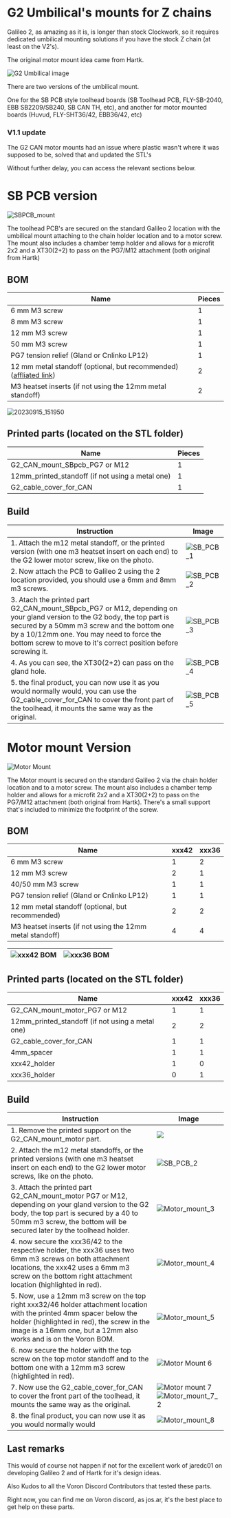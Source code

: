 # G2 Umbilical's mounts for Z chains

Galileo 2, as amazing as it is, is longer than stock Clockwork, so it requires dedicated umbilical mounting solutions if you have the stock Z chain (at least on the V2's).

The original motor mount idea came from Hartk.

![G2 Umbilical image](./Images/G2_umbilical_intro.png)

There are two versions of the umbilical mount.

One for the SB PCB style toolhead boards (SB Toolhead PCB, FLY-SB-2040, EBB SB2209/SB240, SB CAN TH, etc), and another for motor mounted boards (Huvud, FLY-SHT36/42, EBB36/42, etc)

### V1.1 update

The G2 CAN motor mounts had an issue where plastic wasn't where it was supposed to be, solved that and updated the STL's



Without further delay, you can access the relevant sections below.

# SB PCB version

![SBPCB_mount](./Images/SBPCB_mount.png)

The toolhead PCB's are secured on the standard Galileo 2 location with the umbilical mount attaching to the chain holder location and to a motor screw.
The mount also includes a chamber temp holder and allows for a microfit 2x2 and a XT30(2+2) to pass on the PG7/M12 attachment (both original from Hartk)

## BOM

| Name | Pieces |
| ------ | ------ |
| 6 mm M3 screw | 1|
|8 mm M3 screw| 1|
|12 mm M3 screw| 1 |
| 50 mm M3 screw                                               | 1      |
| PG7 tension relief (Gland or Cnlinko LP12)                   | 1      |
| 12 mm metal standoff (optional, but recommended) ([affliated link](https://s.click.aliexpress.com/e/_DmuMxL5)) | 2|
|M3 heatset inserts (if not using the 12mm metal standoff)| 2|

![20230915_151950](./Images/SB_PCB_bom.jpg)

## Printed parts (located on the STL folder)

| Name | Pieces |
| ------ | ------ |
| G2_CAN_mount_SBpcb_PG7 or M12 | 1|
| 12mm_printed_standoff (if not using a metal one) | 1|
| G2_cable_cover_for_CAN | 1 |



## Build

| Instruction | Image |
| ------ | ------ |
|1. Attach the m12 metal standoff, or the printed version (with one m3 heatset insert on each end) to the G2 lower motor screw, like on the photo.| ![SB_PCB_1](./Images/SB_PCB_1.jpg) |
|2. Now attach the PCB to Galileo 2 using the 2 location provided, you should use a 6mm and 8mm m3 screws.  | ![SB_PCB_2](./Images/SB_PCB_2.jpg) |
|3. Atach the printed part G2_CAN_mount_SBpcb_PG7 or M12, depending on your gland version to the G2 body, the top part is secured by a 50mm m3 screw and the bottom one by a 10/12mm one. You may need to force the bottom screw to move to it's correct position before screwing it.|![SB_PCB_3](./Images/SB_PCB_3.jpg)|
|4. As you can see, the XT30(2+2) can pass on the gland hole.|![SB_PCB_4](./Images/SB_PCB_4.jpg)|
|5. the final product, you can now use it as you would normally would, you can use the G2_cable_cover_for_CAN to cover the front part of the toolhead, it mounts the same way as the original.|![SB_PCB_5](./Images/SB_PCB_5.jpg)|



# Motor mount Version

![Motor Mount](./Images/Motor_mount.png)

The Motor mount is secured on the standard Galileo 2 via the chain holder location and to a motor screw.
The mount also includes a chamber temp holder and allows for a microfit 2x2 and a XT30(2+2) to pass on the PG7/M12 attachment (both original from Hartk).
There's a small support that's included to minimize the footprint of the screw.

## BOM

| Name                                                      | xxx42 | xxx36 |
| --------------------------------------------------------- | ----- | ----- |
| 6 mm M3 screw                                             | 1     | 2     |
| 12 mm M3 screw                                            | 2     | 1     |
| 40/50 mm M3 screw                                         | 1     | 1     |
| PG7 tension relief (Gland or Cnlinko LP12)                | 1     | 1     |
| 12 mm metal standoff (optional, but recommended)          | 2     | 2     |
| M3 heatset inserts (if not using the 12mm metal standoff) | 4     | 4     |

| ![xxx42 BOM](./Images/xxx42_bom.jpg) | <img src="./Images/xxx36_bom.jpg" alt="xxx36 BOM"  /> |
| ------------------------------------ | ----------------------------------------------------- |



## Printed parts (located on the STL folder)

| Name                                             | xxx42 | xxx36 |
| ------------------------------------------------ | ----- | ----- |
| G2_CAN_mount_motor_PG7 or M12                    | 1     | 1     |
| 12mm_printed_standoff (if not using a metal one) | 2     | 2     |
| G2_cable_cover_for_CAN                           | 1     | 1     |
| 4mm_spacer                                       | 1     | 1     |
| xxx42_holder                                     | 1     | 0     |
| xxx36_holder                                     | 0     | 1     |



## Build

| Instruction                                                  | Image                                                        |
| ------------------------------------------------------------ | ------------------------------------------------------------ |
| 1. Remove the printed support on the G2_CAN_mount_motor part. | <img src="./Images/Motor_mount_1.jpg"/>                      |
| 2. Attach the m12 metal standoffs, or the printed versions (with one m3 heatset insert on each end) to the G2 lower motor screws, like on the photo. | ![SB_PCB_2](./Images/Motor_mount_2.jpg)                      |
| 3. Attach the printed part G2_CAN_mount_motor PG7 or M12, depending on your gland version to the G2 body, the top part is secured by a 40 to 50mm m3 screw, the bottom will be secured later by the toolhead holder. | ![Motor_mount_3](./Images/Motor_mount_3.jpg)                 |
| 4. now secure the xxx36/42 to the respective holder, the xxx36 uses two 6mm m3 screws on both attachment locations, the xxx42 uses a 6mm m3 screw on the bottom right attachment location (highlighted in red). | ![Motor_mount_4](./Images/Motor_mount_4.jpg)                 |
| 5. Now, use a 12mm m3 screw on the top right xxx32/46 holder attachment location with the printed 4mm spacer below the holder (highlighted in red), the screw in the image is a 16mm one, but a 12mm also works and is on the Voron BOM. | ![Motor_mount_5](./Images/Motor_mount_5.jpg)                 |
| 6. now secure the holder with the top screw on the top motor standoff and to the bottom one with a 12mm m3 screw (highlighted in red). | ![Motor Mount 6](./Images/Motor_mount_6.jpg)                 |
| 7. Now use the G2_cable_cover_for_CAN to cover the front part of the toolhead, it mounts the same way as the original. | ![Motor mount 7](./Images/Motor_mount_7.jpg)![Motor_mount_7_2](./Images/Motor_mount_7_2.jpg) |
| 8. the final product, you can now use it as you would normally would | ![Motor_mount_8](./Images/Motor_mount_8.jpg)                 |

## Last remarks

This would of course not happen if not for the excellent work of jaredc01 on developing Galileo 2 and of Hartk for it's design ideas.

Also Kudos to all the Voron Discord Contributors that tested these parts.

Right now, you can find me on Voron discord, as jos.ar, it's the best place to get help on these parts.
